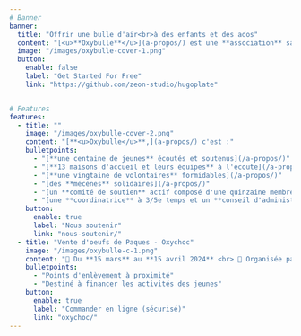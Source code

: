 ```yaml
---
# Banner
banner:
  title: "Offrir une bulle d'air<br>à des enfants et des ados"
  content: "[<u>**Oxybulle**</u>](a-propos/) est une **association** sans but lucratif qui offre une **bulle d’air** à des [<u>**enfants et ados**</u>](a-propos) de la province de **Namur** qui n’ont pas la chance de grandir en famille, en leur proposant des [**<u>activités en petits groupes**</u>](activites/) et du [<u>**soutien scolaire individuel**</u>.](activites/)"
  image: "/images/oxybulle-cover-1.png"
  button:
    enable: false
    label: "Get Started For Free"
    link: "https://github.com/zeon-studio/hugoplate"


# Features
features:
  - title: ""
    image: "/images/oxybulle-cover-2.png"
    content: "[**<u>Oxybulle</u>**,](a-propos/) c'est :" 
    bulletpoints:
      - "[**une centaine de jeunes** écoutés et soutenus](/a-propos/)"
      - "[**13 maisons d'accueil et leurs équipes** à l'écoute](/a-propos/)"
      - "[**une vingtaine de volontaires** formidables](/a-propos/)"
      - "[des **mécènes** solidaires](/a-propos/)"
      - "[un **comité de soutien** actif composé d'une quinzaine membres enthousiastes et efficaces](/a-propos/)"
      - "[une **coordinatrice** à 3/5e temps et un **conseil d'administration** passionné et engagé](/a-propos/)"
    button:
      enable: true
      label: "Nous soutenir"
      link: "nous-soutenir/"
  - title: "Vente d'oeufs de Paques - Oxychoc"
    image: "/images/oxybulle-c-1.png"
    content: "📆 Du **15 mars** au **15 avril 2024** <br> 📑 Organisée par le comité de soutien <br> <br>Cette année encore, l'artisan Galler de Ciney nous offre 🎁 la marge bénéficiaire de la vente de 30 kilos d'oeufs en chocolat de sa production. <br><br>Un chocolat de qualité pour vous faire plaisir ou comme cadeau à vos proches.	"
    bulletpoints:
      - "Points d'enlèvement à proximité"
      - "Destiné à financer les activités des jeunes"
    button:
      enable: true
      label: "Commander en ligne (sécurisé)"
      link: "oxychoc/"
---
```

